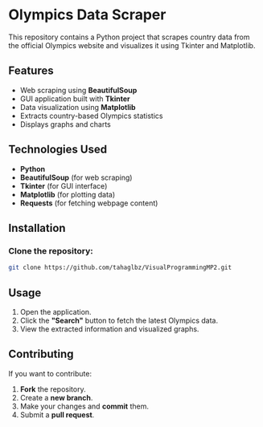 # Olympics Data Scraper

This repository contains a Python project that scrapes country data from the official Olympics website and visualizes it using Tkinter and Matplotlib.

## Features

- Web scraping using **BeautifulSoup**
- GUI application built with **Tkinter**
- Data visualization using **Matplotlib**
- Extracts country-based Olympics statistics
- Displays graphs and charts

## Technologies Used

- **Python**
- **BeautifulSoup** (for web scraping)
- **Tkinter** (for GUI interface)
- **Matplotlib** (for plotting data)
- **Requests** (for fetching webpage content)

## Installation

### Clone the repository:
```bash
git clone https://github.com/tahaglbz/VisualProgrammingMP2.git
```




## Usage

1. Open the application.
2. Click the **"Search"** button to fetch the latest Olympics data.
3. View the extracted information and visualized graphs.

## Contributing

If you want to contribute:

1. **Fork** the repository.
2. Create a **new branch**.
3. Make your changes and **commit** them.
4. Submit a **pull request**.


